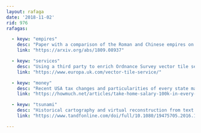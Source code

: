 ```yaml
---
layout: rafaga
date: '2018-11-02'
rid: 976
rafagas:

  - keyw: "empires"
    desc: "Paper with a comparison of the Roman and Chinese empires on how communication networks affected their fall"
    link: "https://arxiv.org/abs/1809.08937"

  - keyw: "services"
    desc: "Using a third party to enrich Ordnance Survey vector tile service, the case for building footprints and heights"
    link: "https://www.europa.uk.com/vector-tile-service/"

  - keyw: "money"
    desc: "Recent USA tax changes and particularities of every state make difficult to understand your net salary, a map for the country biggest cities"
    link: "https://howmuch.net/articles/take-home-salary-100k-in-every-state"

  - keyw: "tsunami"
    desc: "Historical cartography and virtual reconstruction from text sources to recreate a Paleo-DEM, and understand the Lisbon tsunami effect on Cascais "
    link: "https://www.tandfonline.com/doi/full/10.1080/19475705.2016.1271832"

---
```


